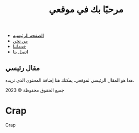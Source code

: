 <!DOCTYPE html>
<html lang="en">
<head>
    <meta charset="UTF-8">
    <meta name="viewport" content="width=device-width, initial-scale=1.0">
    <title>مرحبًا بك في موقعي</title>
    <link rel="stylesheet" href="styles.css">
</head>
<body>
    <header>
        <h1>مرحبًا بك في موقعي</h1>
    </header>
    <nav>
        <ul>
            <li><a href="#">الصفحة الرئيسية</a></li>
            <li><a href="#">من نحن</a></li>
            <li><a href="#">خدماتنا</a></li>
            <li><a href="#">اتصل بنا</a></li>
        </ul>
    </nav>
    <main>
        <section>
            <h2>مقال رئيسي</h2>
            <p>هذا هو المقال الرئيسي لموقعي. يمكنك هنا إضافة المحتوى الذي تريده.</p>
        </section>
    </main>
    <footer>
        <p>جميع الحقوق محفوظة &copy; 2023</p>
    </footer>
</body>
</html>

# Crap

Crap

